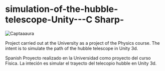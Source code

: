 # simulation-of-the-hubble-telescope-Unity---C Sharp-
![Captaaaura](https://user-images.githubusercontent.com/24976219/60359106-ab0a3980-999d-11e9-8f12-fd0fd7f2ec94.PNG)

Project carried out at the University as a project of the Physics course. The intent is to simulate the path of the hubble telescope in Unity 3d.

Spanish
Proyecto realizado en la Universidad como proyecto del curso Física. La inteción es simular el trayecto del telecopio hubble en Unity 3d.

